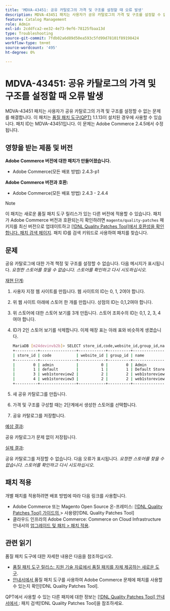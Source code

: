 ```yaml
---
title: 'MDVA-43451: 공유 카탈로그의 가격 및 구조를 설정할 때 오류 발생'
description: MDVA-43451 패치는 사용자가 공유 카탈로그의 가격 및 구조를 설정할 수 없는 문제를 해결합니다. 이 패치는 [Quality Patches Tool (QPT)](https://experienceleague.adobe.com/ko/docs/commerce-operations/tools/quality-patches-tool/quality-patches-tool-to-self-serve-quality-patches) 1.1.13이 설치된 경우 사용할 수 있습니다. 패치 ID는 MDVA-43451입니다. 이 문제는 Adobe Commerce 2.4.5에서 수정됩니다.
feature: Catalog Management
role: Admin
exl-id: 2cddfca2-ee32-4e73-9ef6-78125fbaa13d
type: Troubleshooting
source-git-commit: 7fdb02a6d89d50ea593c5fd99d78101f89198424
workflow-type: tm+mt
source-wordcount: '495'
ht-degree: 0%

---
```


# MDVA-43451: 공유 카탈로그의 가격 및 구조를 설정할 때 오류 발생

MDVA-43451 패치는 사용자가 공유 카탈로그의 가격 및 구조를 설정할 수 없는 문제를 해결합니다. 이 패치는 [품질 패치 도구(QPT)](https://experienceleague.adobe.com/ko/docs/commerce-operations/tools/quality-patches-tool/quality-patches-tool-to-self-serve-quality-patches) 1.1.13이 설치된 경우에 사용할 수 있습니다. 패치 ID는 MDVA-43451입니다. 이 문제는 Adobe Commerce 2.4.5에서 수정됩니다.

## 영향을 받는 제품 및 버전

**Adobe Commerce 버전에 대한 패치가 만들어졌습니다.**

* Adobe Commerce(모든 배포 방법) 2.4.3-p1

**Adobe Commerce 버전과 호환:**

* Adobe Commerce(모든 배포 방법) 2.4.3 - 2.4.4

>[!NOTE]
>
>이 패치는 새로운 품질 패치 도구 릴리스가 있는 다른 버전에 적용할 수 있습니다. 패치가 Adobe Commerce 버전과 호환되는지 확인하려면 `magento/quality-patches` 패키지를 최신 버전으로 업데이트하고 [[!DNL Quality Patches Tool]에서 호환성을 확인합니다. 패치 검색 페이지](https://experienceleague.adobe.com/ko/docs/commerce-operations/tools/quality-patches-tool/quality-patches-tool-to-self-serve-quality-patches). 패치 ID를 검색 키워드로 사용하여 패치를 찾습니다.

## 문제

공유 카탈로그에 대한 가격 책정 및 구조를 설정할 수 없습니다. 다음 메시지가 표시됩니다. *요청한 스토어를 찾을 수 없습니다. 스토어를 확인하고 다시 시도하십시오.*

<u>재현 단계</u>:

1. 사용자 지정 웹 사이트를 만듭니다. 웹 사이트의 ID는 0, 1, 2여야 합니다.
1. 위 웹 사이트 아래에 스토어 한 개를 만듭니다. 상점의 ID는 0,1,2여야 합니다.
1. 위 스토어에 대한 스토어 보기를 3개 만듭니다. 스토어 조회수의 ID는 0,1, 2, 3, 4여야 합니다.
1. ID가 2인 스토어 보기를 삭제합니다. 이제 매장 표는 아래 표와 비슷하게 생겼습니다.

   ```bash
   MariaDB [m24devinvb2b]> SELECT store_id,code,website_id,group_id,name FROM store;
   +----------+----------------+------------+----------+--------------------+
   | store_id | code           | website_id | group_id | name               |
   +----------+----------------+------------+----------+--------------------+
   |        0 | admin          |          0 |        0 | Admin              |
   |        1 | default        |          1 |        1 | Default Store View |
   |        3 | web1storeview2 |          2 |        2 | web1storeview2     |
   |        4 | web1storeview3 |          2 |        2 | web1storeview3     |
   +----------+----------------+------------+----------+--------------------+
   ```

1. 새 공유 카탈로그를 만듭니다.
1. 가격 및 구조를 구성할 때는 2단계에서 생성한 스토어를 선택합니다.
1. 공유 카탈로그를 저장합니다.

<u>예상 결과</u>:

공유 카탈로그가 문제 없이 저장됩니다.

<u>실제 결과</u>:

공유 카탈로그를 저장할 수 없습니다. 다음 오류가 표시됩니다.
*요청한 스토어를 찾을 수 없습니다. 스토어를 확인하고 다시 시도하십시오.*

## 패치 적용

개별 패치를 적용하려면 배포 방법에 따라 다음 링크를 사용합니다.

* Adobe Commerce 또는 Magento Open Source 온-프레미스: [[!DNL Quality Patches Tool]  가이드의 ](/help/tools/quality-patches-tool/usage.md)> 사용량[!DNL Quality Patches Tool]
* 클라우드 인프라의 Adobe Commerce: Commerce on Cloud Infrastructure 안내서의 [업그레이드 및 패치 > 패치 적용](https://experienceleague.adobe.com/docs/commerce-cloud-service/user-guide/develop/upgrade/apply-patches.html?lang=ko).

## 관련 읽기

품질 패치 도구에 대한 자세한 내용은 다음을 참조하십시오.

* [품질 패치 도구 릴리스: 지원 기술 자료에서 품질 패치를 자체 제공하는 새로운 도구](https://experienceleague.adobe.com/ko/docs/commerce-operations/tools/quality-patches-tool/quality-patches-tool-to-self-serve-quality-patches).
* [ 안내서에서 ](/help/tools/quality-patches-tool/patches-available-in-qpt/check-patch-for-magento-issue-with-magento-quality-patches.md)품질 패치 도구를 사용하여 Adobe Commerce 문제에 패치를 사용할 수 있는지 확인[!DNL Quality Patches Tool].

QPT에서 사용할 수 있는 다른 패치에 대한 정보는 [[!DNL Quality Patches Tool] 안내서에서 ](https://experienceleague.adobe.com/tools/commerce-quality-patches/index.html?lang=ko): 패치 검색[!DNL Quality Patches Tool]을 참조하세요.
